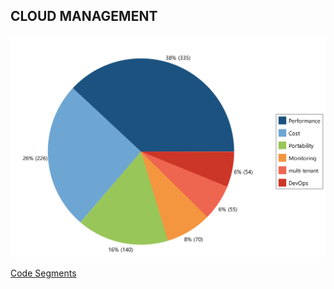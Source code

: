 ## CLOUD MANAGEMENT

![Cloud Management](img/category_cloud_management.png)




[Code Segments](code_segments/01-CLOUD_MANAGEMENT.pdf)